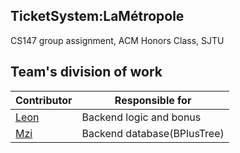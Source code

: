 ## TicketSystem:LaMétropole

CS147 group assignment, ACM Honors Class, SJTU

## Team's division of work

|Contributor|Responsible for|
|---|---|
|[Leon](https://github.com/LibroWu)|Backend logic and bonus|
|[Mzi](https://github.com/Mziiii)|Backend database(BPlusTree)|